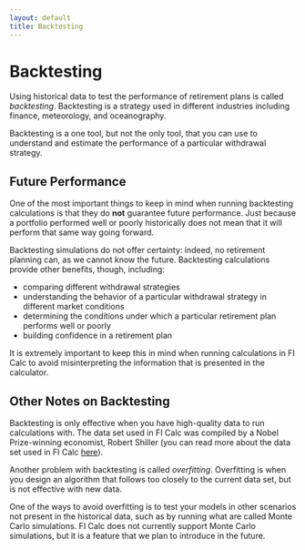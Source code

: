 ```yaml
---
layout: default
title: Backtesting
---
```


# Backtesting

Using historical data to test the performance of retirement plans is called
_backtesting_. Backtesting is a strategy used in different industries including
finance, meteorology, and oceanography.

Backtesting is a one tool, but not the only tool, that you can use to understand
and estimate the performance of a particular withdrawal strategy.

## Future Performance

One of the most important things to keep in mind when running backtesting
calculations is that they do **not** guarantee future performance. Just because
a portfolio performed well or poorly historically does not mean that it will
perform that same way going forward.

Backtesting simulations do not offer certainty: indeed, no retirement planning
can, as we cannot know the future. Backtesting calculations provide other
benefits, though, including:

- comparing different withdrawal strategies
- understanding the behavior of a particular withdrawal strategy in different
  market conditions
- determining the conditions under which a particular retirement plan performs
  well or poorly
- building confidence in a retirement plan

It is extremely important to keep this in mind when running calculations in FI
Calc to avoid misinterpreting the information that is presented in the
calculator.

## Other Notes on Backtesting

Backtesting is only effective when you have high-quality data to run
calculations with. The data set used in FI Calc was compiled by a Nobel
Prize-winning economist, Robert Shiller (you can read more about the data set
used in FI Calc [here](/how-it-works/historical-data-source/)).

Another problem with backtesting is called _overfitting_. Overfitting is when
you design an algorithm that follows too closely to the current data set, but is
not effective with new data.

One of the ways to avoid overfitting is to test your models in other scenarios
not present in the historical data, such as by running what are called Monte
Carlo simulations. FI Calc does not currently support Monte Carlo simulations,
but it is a feature that we plan to introduce in the future.
